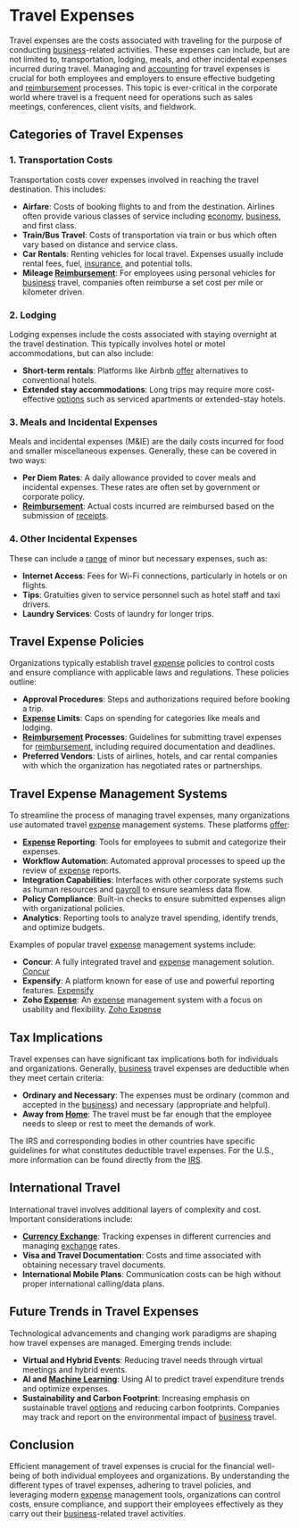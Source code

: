 # Travel Expenses

Travel expenses are the costs associated with traveling for the purpose of conducting [business](../b/business.md)-related activities. These expenses can include, but are not limited to, transportation, lodging, meals, and other incidental expenses incurred during travel. Managing and [accounting](../a/accounting.md) for travel expenses is crucial for both employees and employers to ensure effective budgeting and [reimbursement](../r/reimbursement.md) processes. This topic is ever-critical in the corporate world where travel is a frequent need for operations such as sales meetings, conferences, client visits, and fieldwork.

## Categories of Travel Expenses

### 1. **Transportation Costs**

Transportation costs cover expenses involved in reaching the travel destination. This includes:

- **Airfare**: Costs of booking flights to and from the destination. Airlines often provide various classes of service including [economy](../e/economy.md), [business](../b/business.md), and first class.
- **Train/Bus Travel**: Costs of transportation via train or bus which often vary based on distance and service class.
- **Car Rentals**: Renting vehicles for local travel. Expenses usually include rental fees, fuel, [insurance](../i/insurance.md), and potential tolls.
- **Mileage [Reimbursement](../r/reimbursement.md)**: For employees using personal vehicles for [business](../b/business.md) travel, companies often reimburse a set cost per mile or kilometer driven.

### 2. **Lodging**

Lodging expenses include the costs associated with staying overnight at the travel destination. This typically involves hotel or motel accommodations, but can also include:

- **Short-term rentals**: Platforms like Airbnb [offer](../o/offer.md) alternatives to conventional hotels.
- **Extended stay accommodations**: Long trips may require more cost-effective [options](../o/options.md) such as serviced apartments or extended-stay hotels.

### 3. **Meals and Incidental Expenses**

Meals and incidental expenses (M&IE) are the daily costs incurred for food and smaller miscellaneous expenses. Generally, these can be covered in two ways:

- **Per Diem Rates**: A daily allowance provided to cover meals and incidental expenses. These rates are often set by government or corporate policy.
- **[Reimbursement](../r/reimbursement.md)**: Actual costs incurred are reimbursed based on the submission of [receipts](../r/receipt.md).

### 4. **Other Incidental Expenses**

These can include a [range](../r/range.md) of minor but necessary expenses, such as:

- **Internet Access**: Fees for Wi-Fi connections, particularly in hotels or on flights.
- **Tips**: Gratuities given to service personnel such as hotel staff and taxi drivers.
- **Laundry Services**: Costs of laundry for longer trips.

## Travel Expense Policies

Organizations typically establish travel [expense](../e/expense.md) policies to control costs and ensure compliance with applicable laws and regulations. These policies outline:

- **Approval Procedures**: Steps and authorizations required before booking a trip.
- **[Expense](../e/expense.md) Limits**: Caps on spending for categories like meals and lodging.
- **[Reimbursement](../r/reimbursement.md) Processes**: Guidelines for submitting travel expenses for [reimbursement](../r/reimbursement.md), including required documentation and deadlines.
- **Preferred Vendors**: Lists of airlines, hotels, and car rental companies with which the organization has negotiated rates or partnerships.

## Travel Expense Management Systems

To streamline the process of managing travel expenses, many organizations use automated travel [expense](../e/expense.md) management systems. These platforms [offer](../o/offer.md):

- **[Expense](../e/expense.md) Reporting**: Tools for employees to submit and categorize their expenses.
- **Workflow Automation**: Automated approval processes to speed up the review of [expense](../e/expense.md) reports.
- **Integration Capabilities**: Interfaces with other corporate systems such as human resources and [payroll](../p/payroll.md) to ensure seamless data flow.
- **Policy Compliance**: Built-in checks to ensure submitted expenses align with organizational policies.
- **Analytics**: Reporting tools to analyze travel spending, identify trends, and optimize budgets.

Examples of popular travel [expense](../e/expense.md) management systems include:

- **Concur**: A fully integrated travel and [expense](../e/expense.md) management solution. [Concur](https://www.concur.com/)
- **Expensify**: A platform known for ease of use and powerful reporting features. [Expensify](https://www.expensify.com/)
- **Zoho [Expense](../e/expense.md)**: An [expense](../e/expense.md) management system with a focus on usability and flexibility. [Zoho Expense](https://www.zoho.com/expense/)

## Tax Implications

Travel expenses can have significant tax implications both for individuals and organizations. Generally, [business](../b/business.md) travel expenses are deductible when they meet certain criteria:

- **Ordinary and Necessary**: The expenses must be ordinary (common and accepted in the [business](../b/business.md)) and necessary (appropriate and helpful).
- **Away from [Home](../h/home.md)**: The travel must be far enough that the employee needs to sleep or rest to meet the demands of work.

The IRS and corresponding bodies in other countries have specific guidelines for what constitutes deductible travel expenses. For the U.S., more information can be found directly from the [IRS](https://www.irs.gov/taxtopics/tc511).

## International Travel

International travel involves additional layers of complexity and cost. Important considerations include:

- **[Currency Exchange](../c/currency_exchange.md)**: Tracking expenses in different currencies and managing [exchange](../e/exchange.md) rates.
- **Visa and Travel Documentation**: Costs and time associated with obtaining necessary travel documents.
- **International Mobile Plans**: Communication costs can be high without proper international calling/data plans.

## Future Trends in Travel Expenses

Technological advancements and changing work paradigms are shaping how travel expenses are managed. Emerging trends include:

- **Virtual and Hybrid Events**: Reducing travel needs through virtual meetings and hybrid events.
- **AI and [Machine Learning](../m/machine_learning.md)**: Using AI to predict travel expenditure trends and optimize expenses.
- **Sustainability and Carbon Footprint**: Increasing emphasis on sustainable travel [options](../o/options.md) and reducing carbon footprints. Companies may track and report on the environmental impact of [business](../b/business.md) travel.

## Conclusion

Efficient management of travel expenses is crucial for the financial well-being of both individual employees and organizations. By understanding the different types of travel expenses, adhering to travel policies, and leveraging modern [expense](../e/expense.md) management tools, organizations can control costs, ensure compliance, and support their employees effectively as they carry out their [business](../b/business.md)-related travel activities.